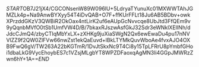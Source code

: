 $START$OB7J21jX4/CGCONsenW89W096lU+5LdryaTYunuXc01MXWWTAhJGMZLk4p+Na9AnwBYXyy54T4iDvQAB+O7F+ffKUrFFLt18Ju6AB5BDbv+owkXPrzddGKzV3QWBiR2OkOax4ntLirK2uf6eAUpGcNvvcqe8UbJtd3FfQEm9v9yQqnbMVfO0tSb1UmfVW4D/B/7bkaxRJszwAsfGkJ32Sdr3eWNklXEIINh/dJdcCJmQ4/zbyCTIqMbYxLX+zXHKg9juXiaSWgN2Qx6ewEwaDu4pu17nNVVlZZ9f2QW0ZlFVw66nwZst1ekQaEuvd+lBkLTYMkQuvWboAe4fvxAJO4OXB9FwQ6gV/TW263A22bKGTmR/1DvJtSkxNc9T4Ci8y15TpLFRrU8pYmbfGHoi1dbaLkG9VycEhoybES7c1VZsjMLgbYT8WPZDFaoxqAgMN3Ii4GGpJMWRzZwn6hY+1A==$END$
